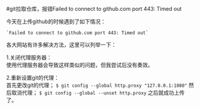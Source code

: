 #git拉取仓库，报错Failed to connect to github.com port 443: Timed out  

今天在上传github的时候遇到了如下情况：  

    `Failed to connect to github.com port 443: Timed out`

各大网站有许多解决方法，这里可以列举一下：  

1.关闭代理服务器：  
    使用代理服务器会导致这样类似的问题，但我尝试后没有奏效。

2.重新设置git的代理：  
    首先更改git的代理；
    `$ git config --global http.proxy "127.0.0.1:1080"`
    然后取消代理；
    `$ git config --global --unset http.proxy`
    之后就成功上传了。